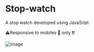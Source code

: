 # Stop-watch


A stop watch developed using JavaSript 

⚠️Responsive to mobiles 📱 only ❗❗

![image](https://github.com/Thisisamulya/Stop-watch/assets/128579615/16144b93-1394-4239-8172-8bfd79f0bb53)



